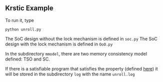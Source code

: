 ## Krstic Example 

To run it, type
    
    python unroll.py
  
The SoC design without the lock mechanism is defined in `soc.py`
The SoC design with the lock mechanism is defined in `OoO.py`

In the subdirectory `mmodel`, there are two memory consistency model defined: TSO and SC.

If there is a satisfiable program that satisfies 
the property (defined [here](https://github.com/zhanghongce/ila-mcm-fmcad18/blob/ff48d6a3ab9beb16691424f785fc61d66b129f4c/Apps/krstic/unroll.py#L606))
it will be stored in the subdirectory `log` with the name `unroll.log`

